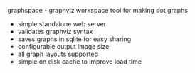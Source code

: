 graphspace - graphviz workspace tool for making dot graphs

- simple standalone web server 
- validates graphviz syntax
- saves graphs in sqlite for easy sharing
- configurable output image size
- all graph layouts supported
- simple on disk cache to improve load time
